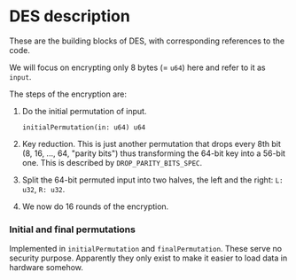# DES description

These are the building blocks of DES, with corresponding references to the code.

We will focus on encrypting only 8 bytes (= `u64`) here and refer to it as `input`.

The steps of the encryption are:

1. Do the initial permutation of input.

    `initialPermutation(in: u64) u64`

2. Key reduction. This is just another permutation that drops every 8th bit (8, 16, ..., 64, "parity bits") thus transforming the 64-bit key into a 56-bit one. This is described by `DROP_PARITY_BITS_SPEC`.

3. Split the 64-bit permuted input into two halves, the left and the right: `L: u32`, `R: u32`.

4. We now do 16 rounds of the encryption.

### Initial and final permutations

Implemented in `initialPermutation` and `finalPermutation`. These serve no security purpose. Apparently they only exist to make it easier to load data in hardware somehow.